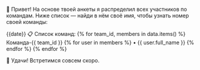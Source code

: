 👋 Привет!
На основе твоей анкеты я распределил всех участников по командам.
Ниже список — найди в нём своё имя, чтобы узнать номер своей команды:

{{date}}
📋 Список команд:
{% for team_id, members in data.items() %} 
Команда-{{ team_id }} {% for user in members %} 
• {{ user.full_name }} {% endfor %} {% endfor %}

🚀 Удачи! Встретимся совсем скоро.
